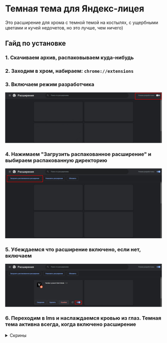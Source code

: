 # Темная тема для Яндекс-лицея
Это расширение для хрома с темной темой на костылях, с ущербными цветами и кучей недочетов, но это лучше, чем ничего)
## Гайд по установке
### 1. Скачиваем архив, распаковываем куда-нибудь
### 2. Заходим в хром, набираем: `chrome://extensions`
### 3. Включаем режим разработчика
![guideimage1](guidelines/guide1.jpg?raw=true)
### 4. Нажимаем "Загрузить распакованное расширение" и выбираем распакованную директорию
![guideimage2](guidelines/guide2.jpg?raw=true)
### 5. Убеждаемся что расширение включено, если нет, включаем
![guideimage3](guidelines/guide3.png?raw=true)
### 6. Переходим в lms и наслаждаемся кровью из глаз. Темная тема активна всегда, когда включено расширение
<details>
    <summary>Скрины</summary>

    ![scr1](screenshots/screenshot1.jpg?raw=true)
    ![scr2](screenshots/screenshot2.jpg?raw=true)
    ![scr3](screenshots/screenshot3.jpg?raw=true)
    ![scr4](screenshots/screenshot4.jpg?raw=true)

</details>